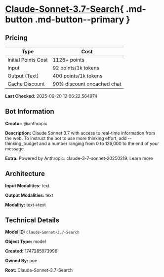 # [Claude-Sonnet-3.7-Search](https://poe.com/Claude-Sonnet-3.7-Search){ .md-button .md-button--primary }

## Pricing

| Type | Cost |
|------|------|
| Initial Points Cost | 1126+ points |
| Input | 92 points/1k tokens |
| Output (Text) | 400 points/1k tokens |
| Cache Discount | 90% discount oncached chat |

**Last Checked:** 2025-09-20 12:06:22.564974


## Bot Information

**Creator:** @anthropic

**Description:** Claude Sonnet 3.7 with access to real-time information from the web.
To instruct the bot to use more thinking effort, add --thinking_budget and a number ranging from 0 to 126,000 to the end of your message.

**Extra:** Powered by Anthropic: claude-3-7-sonnet-20250219. Learn more


## Architecture

**Input Modalities:** text

**Output Modalities:** text

**Modality:** text->text


## Technical Details

**Model ID:** `Claude-Sonnet-3.7-Search`

**Object Type:** model

**Created:** 1747285973996

**Owned By:** poe

**Root:** Claude-Sonnet-3.7-Search

